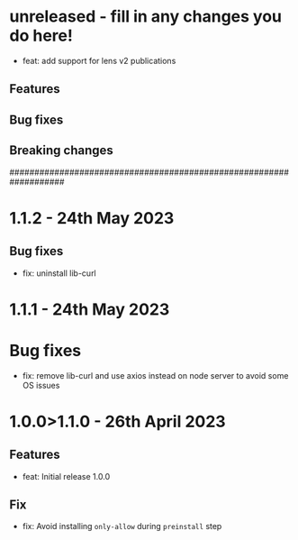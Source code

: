 # unreleased - fill in any changes you do here!

- feat: add support for lens v2 publications

## Features

## Bug fixes

## Breaking changes

###################################################################

# 1.1.2 - 24th May 2023

## Bug fixes

- fix: uninstall lib-curl

# 1.1.1 - 24th May 2023

# Bug fixes

- fix: remove lib-curl and use axios instead on node server to avoid some OS issues

# 1.0.0>1.1.0 - 26th April 2023

## Features

- feat: Initial release 1.0.0

## Fix

- fix: Avoid installing `only-allow` during `preinstall` step
